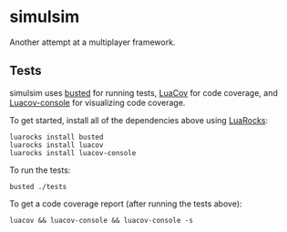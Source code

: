 # simulsim
Another attempt at a multiplayer framework.

## Tests
simulsim uses [busted](https://olivinelabs.com/busted/) for running tests, [LuaCov](https://keplerproject.github.io/luacov/) for code coverage, and [Luacov-console](https://github.com/spacewander/luacov-console) for visualizing code coverage.

To get started, install all of the dependencies above using [LuaRocks](https://luarocks.org/):

    luarocks install busted
    luarocks install luacov
    luarocks install luacov-console

To run the tests:

    busted ./tests

To get a code coverage report (after running the tests above):

    luacov && luacov-console && luacov-console -s

